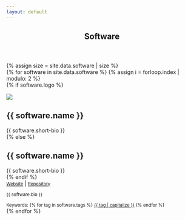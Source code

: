 ```yaml
---
layout: default
---
```


<!-- Main -->
<article id="main">
<header class="major container" markdown="1">

# Software

</header>

<section class="wrapper card style4 container">
{% assign size = site.data.software | size %}
<div class="item-row row">
{% for software in site.data.software %}
{% assign i = forloop.index | modulo: 2 %}

<div class="item mb-4 col-12 col-lg-6">
<div class="media border border-bottom-0 rounded-top">
{% if software.logo %}
  <div class="col-4 align-self-center"><img style="padding-top:15px;max-width:100%;height:auto" src="{{ software.logo }}"></div>
  <div class="col-8 media-body">
  <h2>{{ software.name }}</h2>
  <div>{{ software.short-bio }}</div>
{% else %}
  <div class="col-12 media-body">
  <h2>{{ software.name }}</h2>
  <div>{{ software.short-bio }}</div>
{% endif %}
<div>
<small><a class="nodec" href="{{ software.website }}"><span class="fa fa-desktop"></span> Website</a></small>
| 
<small><a class="nodec" href="{{ software.repository }}"><span class="fab fa-git"></span> Repository</a></small>
</div>
</div>
</div>
<div class="border rounded-bottom border-top-0 pt-3 col-12">
  <p style="text-align:justify;" class="hyphenate"><small>{{ software.bio }}</small></p>
<div class="pb-4">
  <small>Keywords:
    {% for tag in software.tags %}
    <a href="/publications/#keyword_{{tag}}" class="nodec badge badge-light">{{ tag | capitalize }}</a>
  {% endfor %}</small>
</div>
</div>
</div>
{% endfor %}
</div>
</section>
</article>

<script>
jQuery(document).ready(function($) {
  $('.item-row').masonry({
    itemSelector : '.item'
  });  
});
</script>